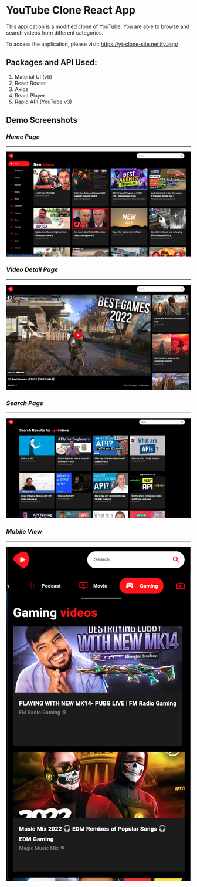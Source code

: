# YouTube Clone React App

This application is a modified clone of YouTube. You are able to browse and search videos from different categories.

To access the application, please visit: https://yt-clone-site.netlify.app/

## Packages and API Used:

1. Material UI (v5)
2. React Router
3. Axios
4. React Player
5. Rapid API (YouTube v3)

## Demo Screenshots

### **_Home Page_**

---

![Home](./src/images/home-demo.png)

### **_Video Detail Page_**

---

![Video Detail](./src/images/video-detail-demo.png)

### **_Search Page_**

---

![Search](./src/images/search-demo.png)

### **_Mobile View_**

---

![Mobile](./src/images/mobile-demo.png)
